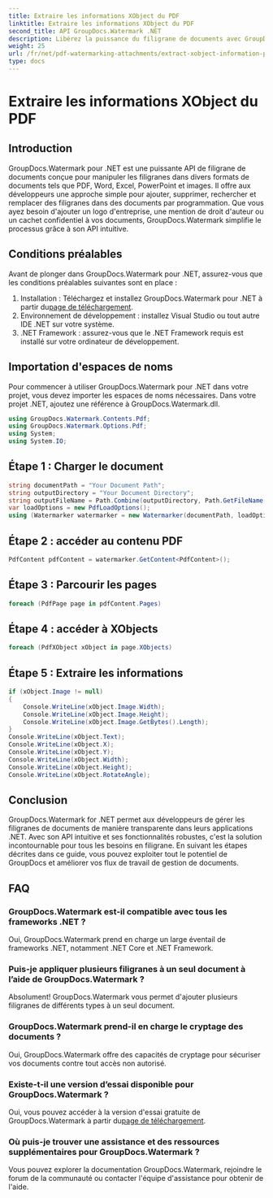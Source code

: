 ```yaml
---
title: Extraire les informations XObject du PDF
linktitle: Extraire les informations XObject du PDF
second_title: API GroupDocs.Watermark .NET
description: Libérez la puissance du filigrane de documents avec GroupDocs.Watermark pour .NET. Gérez en toute transparence les filigranes dans les PDF, les documents Word et les images.
weight: 25
url: /fr/net/pdf-watermarking-attachments/extract-xobject-information-pdf/
type: docs
---
```

# Extraire les informations XObject du PDF

## Introduction
GroupDocs.Watermark pour .NET est une puissante API de filigrane de documents conçue pour manipuler les filigranes dans divers formats de documents tels que PDF, Word, Excel, PowerPoint et images. Il offre aux développeurs une approche simple pour ajouter, supprimer, rechercher et remplacer des filigranes dans des documents par programmation. Que vous ayez besoin d'ajouter un logo d'entreprise, une mention de droit d'auteur ou un cachet confidentiel à vos documents, GroupDocs.Watermark simplifie le processus grâce à son API intuitive.
## Conditions préalables
Avant de plonger dans GroupDocs.Watermark pour .NET, assurez-vous que les conditions préalables suivantes sont en place :
1. Installation : Téléchargez et installez GroupDocs.Watermark pour .NET à partir du[page de téléchargement](https://releases.groupdocs.com/Watermark/net/).
2. Environnement de développement : installez Visual Studio ou tout autre IDE .NET sur votre système.
3. .NET Framework : assurez-vous que le .NET Framework requis est installé sur votre ordinateur de développement.

## Importation d'espaces de noms
Pour commencer à utiliser GroupDocs.Watermark pour .NET dans votre projet, vous devez importer les espaces de noms nécessaires.
Dans votre projet .NET, ajoutez une référence à GroupDocs.Watermark.dll.
```csharp
using GroupDocs.Watermark.Contents.Pdf;
using GroupDocs.Watermark.Options.Pdf;
using System;
using System.IO;
```
## Étape 1 : Charger le document
```csharp
string documentPath = "Your Document Path";
string outputDirectory = "Your Document Directory";
string outputFileName = Path.Combine(outputDirectory, Path.GetFileName(documentPath));
var loadOptions = new PdfLoadOptions();
using (Watermarker watermarker = new Watermarker(documentPath, loadOptions))
```
## Étape 2 : accéder au contenu PDF
```csharp
PdfContent pdfContent = watermarker.GetContent<PdfContent>();
```
## Étape 3 : Parcourir les pages
```csharp
foreach (PdfPage page in pdfContent.Pages)
```
## Étape 4 : accéder à XObjects
```csharp
foreach (PdfXObject xObject in page.XObjects)
```
## Étape 5 : Extraire les informations
```csharp
if (xObject.Image != null)
{
    Console.WriteLine(xObject.Image.Width);
    Console.WriteLine(xObject.Image.Height);
    Console.WriteLine(xObject.Image.GetBytes().Length);
}
Console.WriteLine(xObject.Text);
Console.WriteLine(xObject.X);
Console.WriteLine(xObject.Y);
Console.WriteLine(xObject.Width);
Console.WriteLine(xObject.Height);
Console.WriteLine(xObject.RotateAngle);
```

## Conclusion
GroupDocs.Watermark for .NET permet aux développeurs de gérer les filigranes de documents de manière transparente dans leurs applications .NET. Avec son API intuitive et ses fonctionnalités robustes, c'est la solution incontournable pour tous les besoins en filigrane. En suivant les étapes décrites dans ce guide, vous pouvez exploiter tout le potentiel de GroupDocs et améliorer vos flux de travail de gestion de documents.
## FAQ
### GroupDocs.Watermark est-il compatible avec tous les frameworks .NET ?
Oui, GroupDocs.Watermark prend en charge un large éventail de frameworks .NET, notamment .NET Core et .NET Framework.
### Puis-je appliquer plusieurs filigranes à un seul document à l’aide de GroupDocs.Watermark ?
Absolument! GroupDocs.Watermark vous permet d'ajouter plusieurs filigranes de différents types à un seul document.
### GroupDocs.Watermark prend-il en charge le cryptage des documents ?
Oui, GroupDocs.Watermark offre des capacités de cryptage pour sécuriser vos documents contre tout accès non autorisé.
### Existe-t-il une version d’essai disponible pour GroupDocs.Watermark ?
 Oui, vous pouvez accéder à la version d'essai gratuite de GroupDocs.Watermark à partir du[page de téléchargement](https://releases.groupdocs.com/).
### Où puis-je trouver une assistance et des ressources supplémentaires pour GroupDocs.Watermark ?
Vous pouvez explorer la documentation GroupDocs.Watermark, rejoindre le forum de la communauté ou contacter l'équipe d'assistance pour obtenir de l'aide.